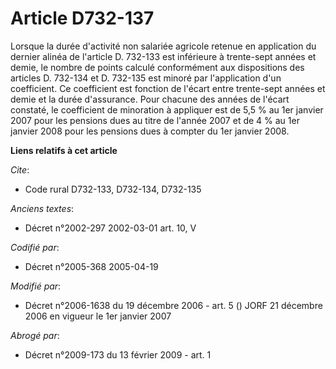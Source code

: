 # Article D732-137

Lorsque la durée d'activité non salariée agricole retenue en application du dernier alinéa de l'article D. 732-133 est
inférieure à trente-sept années et demie, le nombre de points calculé conformément aux dispositions des articles D. 732-134
et D. 732-135 est minoré par l'application d'un coefficient. Ce coefficient est fonction de l'écart entre trente-sept années
et demie et la durée d'assurance. Pour chacune des années de l'écart constaté, le coefficient de minoration à appliquer est
de 5,5 % au 1er janvier 2007 pour les pensions dues au titre de l'année 2007 et de 4 % au 1er janvier 2008 pour les pensions
dues à compter du 1er janvier 2008.

**Liens relatifs à cet article**

_Cite_:

  - Code rural D732-133, D732-134, D732-135

_Anciens textes_:

  - Décret n°2002-297 2002-03-01 art. 10, V

_Codifié par_:

  - Décret n°2005-368 2005-04-19

_Modifié par_:

  - Décret n°2006-1638 du 19 décembre 2006 - art. 5 () JORF 21 décembre 2006 en vigueur  le 1er janvier 2007

_Abrogé par_:

  - Décret n°2009-173 du 13 février 2009 - art. 1
